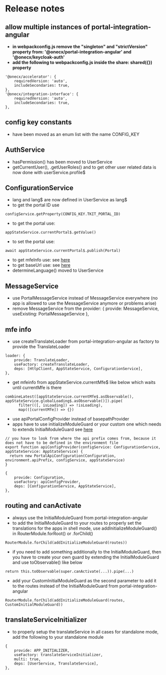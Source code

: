 # Release notes

## allow multiple instances of portal-integration-angular
- **in webpackconfig.js remove the "singleton" and "strictVersion" property from: '@onecx/portal-integration-angular' and '@onecx/keycloak-auth'**
- **add the following to webpackconfig.js inside the share: shared({}) property**
```
'@onecx/accelerator': {
    requiredVersion: 'auto',
    includeSecondaries: true,
},
'@onecx/integration-interface': {
    requiredVersion: 'auto',
    includeSecondaries: true,
},
```

## config key constants
- have been moved as an enum list with the name CONFIG_KEY

## AuthService
- hasPermission() has been moved to UserService 
- getCurrentUser(), .getUserRoles() and to get other user related data is now done with userService.profile$

## ConfigurationService
- lang and lang$ are now defined in UserService as lang$
- to get the portal ID use
```
configService.getProperty(CONFIG_KEY.TKIT_PORTAL_ID)
```
- to get the portal use:
```
appStateService.currentPortal$.getValue()
```
- to set the portal use:
```
await appStateService.currentPortal$.publish(Portal)
```
- to get mfeInfo use: see [here](#mfe-info)
- to get baseUrl use: see [here](#mfe-info)
- determineLanguage() moved to UserService

## MessageService
- use PortalMessageService instead of MessageService everywhere (no app is allowed to use the MessageService anymore or problems arise)
- remove MessageService from the provider: { provide: MessageService, useExisting: PortalMessageService },

## mfe info
- use createTranslateLoader from portal-integration-angular as factory to provide the TranslateLoader
```
loader: {
    provide: TranslateLoader,
    useFactory: createTranslateLoader,
    deps: [HttpClient, AppStateService, ConfigurationService],
},
```

- get mfeinfo from appStateService.currentMfe$ like below which waits until currentMfe is there
```
combineLatest([appStateService.currentMfe$.asObservable(), appStateService.globalLoading$.asObservable()]).pipe(
      filter(([, isLoading]) => !isLoading),
      map(([currentMfe]) => {})
```

- use apiPortalConfigProvider instead of basepathProvider
- apps have to use initializeModuleGuard or your custom one which needs to extends InitialModuleGuard  see [here](#routing-and-canActivate)
```
// you have to look from where the api prefix comes from, because it does not have to be defined in the environment file
export function apiConfigProvider(configService: ConfigurationService, appStateService: AppStateService) {
  return new PortalApiConfiguration(Configuration, environment.apiPrefix, configService, appStateService)
}
```
```
{
    provide: Configuration,
    useFactory: apiConfigProvider,
    deps: [ConfigurationService, AppStateService],
},
```

## routing and canActivate
- always use the InitialModuleGuard from portal-integration-angular
- to add the InitialModuleGuard to your routes to properly set the translations for the apps in shell mode, use addInitializeModuleGuard() in RouterModule.forRoot() or .forChild() 
```
RouterModule.forChild(addInitializeModuleGuard(routes))
```

- if you need to add something additionally to the InitialModuleGuard, then you have to create your own guard by extending the InitialModuleGuard and use toObservable() like below
```
return this.toObservable(super.canActivate(...)).pipe(...)
```

- add your CustomInitialModuleGuard as the second parameter to add it to the routes instead of the InitialModuleGuard from portal-integration-angular
```
RouterModule.forChild(addInitializeModuleGuard(routes, CustomInitialModuleGuard))
```

## translateServiceInitializer
- to properly setup the translateService in all cases for standalone mode, add the following to your standalone module
```
{
    provide: APP_INITIALIZER,
    useFactory: translateServiceInitializer,
    multi: true,
    deps: [UserService, TranslateService],
},
```
